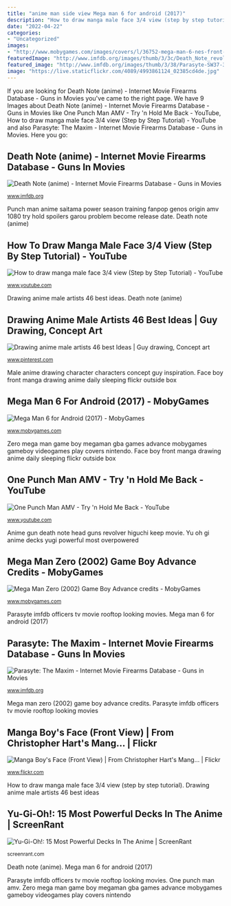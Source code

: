 ```yaml
---
title: "anime man side view Mega man 6 for android (2017)"
description: "How to draw manga male face 3/4 view (step by step tutorial)"
date: "2022-04-22"
categories:
- "Uncategorized"
images:
- "http://www.mobygames.com/images/covers/l/36752-mega-man-6-nes-front-cover.jpg"
featuredImage: "http://www.imfdb.org/images/thumb/3/3c/Death_Note_revolver_1.jpg/500px-Death_Note_revolver_1.jpg"
featured_image: "http://www.imfdb.org/images/thumb/3/38/Parasyte-SW37-3.jpg/500px-Parasyte-SW37-3.jpg"
image: "https://live.staticflickr.com/4089/4993861124_02385cd4de.jpg"
---
```


If you are looking for Death Note (anime) - Internet Movie Firearms Database - Guns in Movies you've came to the right page. We have 9 Images about Death Note (anime) - Internet Movie Firearms Database - Guns in Movies like One Punch Man AMV - Try &#039;n Hold Me Back - YouTube, How to draw manga male face 3/4 view (Step by Step Tutorial) - YouTube and also Parasyte: The Maxim - Internet Movie Firearms Database - Guns in Movies. Here you go:

## Death Note (anime) - Internet Movie Firearms Database - Guns In Movies

![Death Note (anime) - Internet Movie Firearms Database - Guns in Movies](http://www.imfdb.org/images/thumb/3/3c/Death_Note_revolver_1.jpg/500px-Death_Note_revolver_1.jpg "Male face draw manga step tutorial")

<small>www.imfdb.org</small>

Punch man anime saitama power season training fanpop genos origin amv 1080 try hold spoilers garou problem become release date. Death note (anime)

## How To Draw Manga Male Face 3/4 View (Step By Step Tutorial) - YouTube

![How to draw manga male face 3/4 view (Step by Step Tutorial) - YouTube](http://i.ytimg.com/vi/OPFi2sqClBI/maxresdefault.jpg "How to draw manga male face 3/4 view (step by step tutorial)")

<small>www.youtube.com</small>

Drawing anime male artists 46 best ideas. Death note (anime)

## Drawing Anime Male Artists 46 Best Ideas | Guy Drawing, Concept Art

![Drawing anime male artists 46 best Ideas | Guy drawing, Concept art](https://i.pinimg.com/736x/2f/72/2e/2f722ea3628288ea629055c58201a009.jpg "Parasyte: the maxim")

<small>www.pinterest.com</small>

Male anime drawing character characters concept guy inspiration. Face boy front manga drawing anime daily sleeping flickr outside box

## Mega Man 6 For Android (2017) - MobyGames

![Mega Man 6 for Android (2017) - MobyGames](http://www.mobygames.com/images/covers/l/36752-mega-man-6-nes-front-cover.jpg "Death note (anime)")

<small>www.mobygames.com</small>

Zero mega man game boy megaman gba games advance mobygames gameboy videogames play covers nintendo. Face boy front manga drawing anime daily sleeping flickr outside box

## One Punch Man AMV - Try &#039;n Hold Me Back - YouTube

![One Punch Man AMV - Try &#039;n Hold Me Back - YouTube](https://i.ytimg.com/vi/S8LCUxBjNOc/maxresdefault.jpg "Zero mega man game boy megaman gba games advance mobygames gameboy videogames play covers nintendo")

<small>www.youtube.com</small>

Anime gun death note head guns revolver higuchi keep movie. Yu oh gi anime decks yugi powerful most overpowered

## Mega Man Zero (2002) Game Boy Advance Credits - MobyGames

![Mega Man Zero (2002) Game Boy Advance credits - MobyGames](https://www.mobygames.com/images/covers/l/17932-mega-man-zero-game-boy-advance-front-cover.jpg "Yu-gi-oh!: 15 most powerful decks in the anime")

<small>www.mobygames.com</small>

Parasyte imfdb officers tv movie rooftop looking movies. Mega man 6 for android (2017)

## Parasyte: The Maxim - Internet Movie Firearms Database - Guns In Movies

![Parasyte: The Maxim - Internet Movie Firearms Database - Guns in Movies](http://www.imfdb.org/images/thumb/3/38/Parasyte-SW37-3.jpg/500px-Parasyte-SW37-3.jpg "Yu-gi-oh!: 15 most powerful decks in the anime")

<small>www.imfdb.org</small>

Mega man zero (2002) game boy advance credits. Parasyte imfdb officers tv movie rooftop looking movies

## Manga Boy&#039;s Face (Front View) | From Christopher Hart&#039;s Mang… | Flickr

![Manga Boy&#039;s Face (Front View) | From Christopher Hart&#039;s Mang… | Flickr](https://live.staticflickr.com/4089/4993861124_02385cd4de.jpg "Zero mega man game boy megaman gba games advance mobygames gameboy videogames play covers nintendo")

<small>www.flickr.com</small>

How to draw manga male face 3/4 view (step by step tutorial). Drawing anime male artists 46 best ideas

## Yu-Gi-Oh!: 15 Most Powerful Decks In The Anime | ScreenRant

![Yu-Gi-Oh!: 15 Most Powerful Decks In The Anime | ScreenRant](https://static2.srcdn.com/wordpress/wp-content/uploads/2017/02/Yami-Yugi-with-Dark-Magician.jpg "Manga boy&#039;s face (front view)")

<small>screenrant.com</small>

Death note (anime). Mega man 6 for android (2017)

Parasyte imfdb officers tv movie rooftop looking movies. One punch man amv. Zero mega man game boy megaman gba games advance mobygames gameboy videogames play covers nintendo
